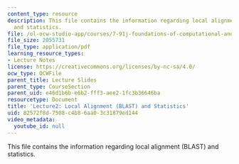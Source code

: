 ```yaml
---
content_type: resource
description: This file contains the information regarding local alignment (BLAST)
  and statistics.
file: /ol-ocw-studio-app/courses/7-91j-foundations-of-computational-and-systems-biology-spring-2014/82572f8d7508c4b86aa03c31879ed144_MIT7_91JS14_Lecture2.pdf
file_size: 2055731
file_type: application/pdf
learning_resource_types:
- Lecture Notes
license: https://creativecommons.org/licenses/by-nc-sa/4.0/
ocw_type: OCWFile
parent_title: Lecture Slides
parent_type: CourseSection
parent_uid: e46d1b6b-e6b2-fff3-aee2-1fc3b36646ba
resourcetype: Document
title: 'Lecture2: Local Alignment (BLAST) and Statistics'
uid: 82572f8d-7508-c4b8-6aa0-3c31879ed144
video_metadata:
  youtube_id: null
---
```

This file contains the information regarding local alignment (BLAST) and statistics.